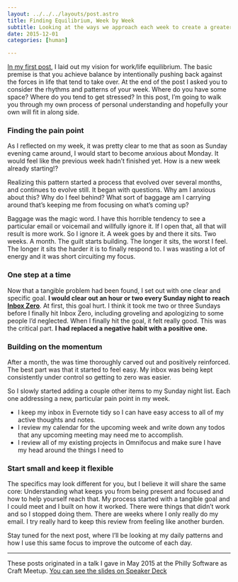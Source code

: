 ```yaml
---
layout: ../../../layouts/post.astro
title: Finding Equilibrium, Week by Week
subtitle: Looking at the ways we approach each week to create a greater sense of peace
date: 2015-12-01
categories: [human]

---
```

[In my first post](/finding-equilibrium-through-ritual/), I laid out my vision for work/life equilibrium. The basic premise is that you achieve balance by intentionally pushing back against the forces in life that tend to take over. At the end of the post I asked you to consider the rhythms and patterns of your week. Where do you have some space? Where do you tend to get stressed? In this post, I’m going to walk you through my own process of personal understanding and hopefully your own will fit in along side.

### Finding the pain point

As I reflected on my week, it was pretty clear to me that as soon as Sunday evening came around, I would start to become anxious about Monday. It would feel like the previous week hadn’t finished yet. How is a new week already starting!?

Realizing this pattern started a process that evolved over several months, and continues to evolve still. It began with questions. Why am I anxious about this? Why do I feel behind? What sort of baggage am I carrying around that’s keeping me from focusing on what’s coming up?

Baggage was the magic word. I have this horrible tendency to see a particular email or voicemail and willfully ignore it. If I open that, all that will result is more work. So I ignore it. A week goes by and there it sits. Two weeks. A month. The guilt starts building. The longer it sits, the worst I feel. The longer it sits the harder it is to finally respond to. I was wasting a lot of energy and it was short circuiting my focus.

### One step at a time

Now that a tangible problem had been found, I set out with one clear and specific goal. **I would clear out an hour or two every Sunday night to reach [Inbox Zero](http://www.43folders.com/2006/03/13/inbox-zero)**. At first, this goal hurt. I think it took me two or three Sundays before I finally hit Inbox Zero, including groveling and apologizing to some people I’d neglected. When I finally hit the goal, it felt really good. This was the critical part. **I had replaced a negative habit with a positive one.**

### Building on the momentum

After a month, the was time thoroughly carved out and positively reinforced. The best part was that it started to feel easy. My inbox was being kept consistently under control so getting to zero was easier.

So I slowly started adding a couple other items to my Sunday night list. Each one addressing a new, particular pain point in my week.

* I keep my inbox in Evernote tidy so I can have easy access to all of my active thoughts and notes.
* I review my calendar for the upcoming week and write down any todos that any upcoming meeting may need me to accomplish.
* I review all of my existing projects in Omnifocus and make sure I have my head around the things I need to

### Start small and keep it flexible

The specifics may look different for you, but I believe it will share the same core: Understanding what keeps you from being present and focused and how to help yourself reach that. My process started with a tangible goal and I could meet and I built on how it worked. There were things that didn’t work and so I stopped doing them. There are weeks where I only really do my email. I try really hard to keep this review from feeling like another burden.

Stay tuned for the next post, where I’ll be looking at my daily patterns and how I use this same focus to improve the outcome of each day.

---

These posts originated in a talk I gave in May 2015 at the Philly Software as Craft Meetup. [You can see the slides on Speaker Deck](https://speakerdeck.com/mattmcmanus/routine-and-ritual-a-holistic-view-of-productivity)

